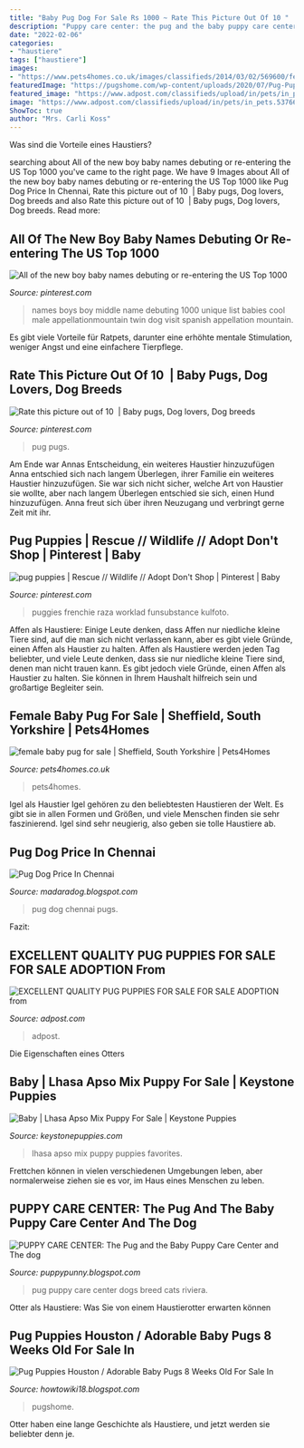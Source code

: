 ```yaml
---
title: "Baby Pug Dog For Sale Rs 1000 ~ Rate This Picture Out Of 10 ️"
description: "Puppy care center: the pug and the baby puppy care center and the dog"
date: "2022-02-06"
categories:
- "haustiere"
tags: ["haustiere"]
images:
- "https://www.pets4homes.co.uk/images/classifieds/2014/03/02/569600/female-baby-pug-for-sale-53134423c925e.jpg"
featuredImage: "https://pugshome.com/wp-content/uploads/2020/07/Pug-Puppies-For-Sale-In-Houston.jpg"
featured_image: "https://www.adpost.com/classifieds/upload/in/pets/in_pets.53766.1.jpg"
image: "https://www.adpost.com/classifieds/upload/in/pets/in_pets.53766.1.jpg"
ShowToc: true
author: "Mrs. Carli Koss"
---
```



Was sind die Vorteile eines Haustiers?

	

		
searching about All of the new boy baby names debuting or re-entering the US Top 1000 you've came to the right page. We have 9 Images about All of the new boy baby names debuting or re-entering the US Top 1000 like Pug Dog Price In Chennai, Rate this picture out of 10 ️ | Baby pugs, Dog lovers, Dog breeds and also Rate this picture out of 10 ️ | Baby pugs, Dog lovers, Dog breeds. Read more:
		
    
## All Of The New Boy Baby Names Debuting Or Re-entering The US Top 1000

<img loading=lazy src="https://s-media-cache-ak0.pinimg.com/originals/41/7a/c3/417ac3971e6f982ca4a8013a8c5a8d0b.jpg" onerror="this.onerror=null;this.src='https://tse1.mm.bing.net/th?id=OIP.oe2fRC2trdvAyR6CFE7RjQHaO0&amp;pid=15.1';" alt="All of the new boy baby names debuting or re-entering the US Top 1000">

_Source: pinterest.com_

>names boys boy middle name debuting 1000 unique list babies cool male appellationmountain twin dog visit spanish appellation mountain. 

	

Es gibt viele Vorteile für Ratpets, darunter eine erhöhte mentale Stimulation, weniger Angst und eine einfachere Tierpflege.

    
## Rate This Picture Out Of 10 ️ | Baby Pugs, Dog Lovers, Dog Breeds

<img loading=lazy src="https://i.pinimg.com/736x/3e/5b/ce/3e5bcef7944ba84f00b5755f30cb18ec.jpg" onerror="this.onerror=null;this.src='https://tse4.mm.bing.net/th?id=OIP.FSPt-s27E3jU3V11o9uUGAHaHa&amp;pid=15.1';" alt="Rate this picture out of 10 ️ | Baby pugs, Dog lovers, Dog breeds">

_Source: pinterest.com_

>pug pugs. 

	

Am Ende war Annas Entscheidung, ein weiteres Haustier hinzuzufügen
Anna entschied sich nach langem Überlegen, ihrer Familie ein weiteres Haustier hinzuzufügen. Sie war sich nicht sicher, welche Art von Haustier sie wollte, aber nach langem Überlegen entschied sie sich, einen Hund hinzuzufügen. Anna freut sich über ihren Neuzugang und verbringt gerne Zeit mit ihr.

    
## Pug Puppies | Rescue // Wildlife // Adopt Don&#039;t Shop | Pinterest | Baby

<img loading=lazy src="https://s-media-cache-ak0.pinimg.com/originals/00/4a/73/004a73270a10abbcbd8352afed0aceb8.jpg" onerror="this.onerror=null;this.src='https://tse3.mm.bing.net/th?id=OIP.zFCEP9Ay3F1pjR3fIAJQRAHaE7&amp;pid=15.1';" alt="pug puppies | Rescue // Wildlife // Adopt Don&#039;t Shop | Pinterest | Baby">

_Source: pinterest.com_

>puggies frenchie raza worklad funsubstance kulfoto. 

	

Affen als Haustiere: Einige Leute denken, dass Affen nur niedliche kleine Tiere sind, auf die man sich nicht verlassen kann, aber es gibt viele Gründe, einen Affen als Haustier zu halten.
Affen als Haustiere werden jeden Tag beliebter, und viele Leute denken, dass sie nur niedliche kleine Tiere sind, denen man nicht trauen kann. Es gibt jedoch viele Gründe, einen Affen als Haustier zu halten. Sie können in Ihrem Haushalt hilfreich sein und großartige Begleiter sein.

    
## Female Baby Pug For Sale | Sheffield, South Yorkshire | Pets4Homes

<img loading=lazy src="https://www.pets4homes.co.uk/images/classifieds/2014/03/02/569600/female-baby-pug-for-sale-53134423c925e.jpg" onerror="this.onerror=null;this.src='https://tse2.mm.bing.net/th?id=OIP.jmNh9Wha793vOjeomHRX-wAAAA&amp;pid=15.1';" alt="female baby pug for sale | Sheffield, South Yorkshire | Pets4Homes">

_Source: pets4homes.co.uk_

>pets4homes. 

	

Igel als Haustier
Igel gehören zu den beliebtesten Haustieren der Welt. Es gibt sie in allen Formen und Größen, und viele Menschen finden sie sehr faszinierend. Igel sind sehr neugierig, also geben sie tolle Haustiere ab.

    
## Pug Dog Price In Chennai

<img loading=lazy src="https://i.pinimg.com/originals/dc/3e/de/dc3edef2729576c8d8471805a8c29538.jpg" onerror="this.onerror=null;this.src='https://tse3.mm.bing.net/th?id=OIP.UoBDr-BHksuXlqVIto8k9AHaFn&amp;pid=15.1';" alt="Pug Dog Price In Chennai">

_Source: madaradog.blogspot.com_

>pug dog chennai pugs. 

	

Fazit:

    
## EXCELLENT QUALITY PUG PUPPIES FOR SALE FOR SALE ADOPTION From

<img loading=lazy src="https://www.adpost.com/classifieds/upload/in/pets/in_pets.53766.1.jpg" onerror="this.onerror=null;this.src='https://tse1.mm.bing.net/th?id=OIP.OmWqYgokldUkqTX131lBeQHaE0&amp;pid=15.1';" alt="EXCELLENT QUALITY PUG PUPPIES FOR SALE FOR SALE ADOPTION from">

_Source: adpost.com_

>adpost. 

	

Die Eigenschaften eines Otters

    
## Baby | Lhasa Apso Mix Puppy For Sale | Keystone Puppies

<img loading=lazy src="https://www.keystonepuppies.com/wp-content/uploads/2021/01/lh-1024x523.jpg" onerror="this.onerror=null;this.src='https://tse1.mm.bing.net/th?id=OIP.ft6P_NCXxALtuNIeiKYqiAHaDy&amp;pid=15.1';" alt="Baby | Lhasa Apso Mix Puppy For Sale | Keystone Puppies">

_Source: keystonepuppies.com_

>lhasa apso mix puppy puppies favorites. 

	

Frettchen können in vielen verschiedenen Umgebungen leben, aber normalerweise ziehen sie es vor, im Haus eines Menschen zu leben.

    
## PUPPY CARE CENTER: The Pug And The Baby Puppy Care Center And The Dog

<img loading=lazy src="http://2.bp.blogspot.com/_9gyA0tzaNA0/TAEe2eW5CCI/AAAAAAAAR1Q/FkcOeeP32M4/s1600/P1130376.JPG" onerror="this.onerror=null;this.src='https://tse2.mm.bing.net/th?id=OIP.XyFH721Zbs5DiSrZtC20QgHaFj&amp;pid=15.1';" alt="PUPPY CARE CENTER: The Pug and the Baby Puppy Care Center and The dog">

_Source: puppypunny.blogspot.com_

>pug puppy care center dogs breed cats riviera. 

	

Otter als Haustiere: Was Sie von einem Haustierotter erwarten können

    
## Pug Puppies Houston / Adorable Baby Pugs 8 Weeks Old For Sale In

<img loading=lazy src="https://pugshome.com/wp-content/uploads/2020/07/Pug-Puppies-For-Sale-In-Houston.jpg" onerror="this.onerror=null;this.src='https://tse2.mm.bing.net/th?id=OIP.QZDV55NTMs5iSaMctv3UcQHaE8&amp;pid=15.1';" alt="Pug Puppies Houston / Adorable Baby Pugs 8 Weeks Old For Sale In">

_Source: howtowiki18.blogspot.com_

>pugshome. 

	

Otter haben eine lange Geschichte als Haustiere, und jetzt werden sie beliebter denn je.

